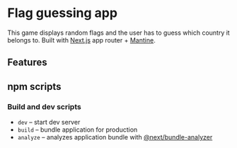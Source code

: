 # Flag guessing app
This game displays random flags and the user has to guess which country it belongs to.
Built with [Next.js](https://nextjs.org/) app router + [Mantine](https://mantine.dev/).


## Features


## npm scripts

### Build and dev scripts

- `dev` – start dev server
- `build` – bundle application for production
- `analyze` – analyzes application bundle with [@next/bundle-analyzer](https://www.npmjs.com/package/@next/bundle-analyzer)
